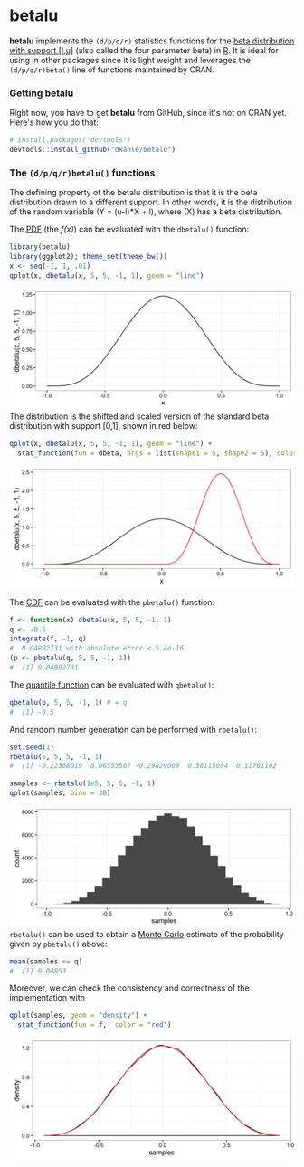 <!-- README.md is generated from README.Rmd. Please edit that file -->
**betalu**
==========

**betalu** implements the `(d/p/q/r)` statistics functions for the [beta distribution with support \[l,u\]](https://en.wikipedia.org/wiki/Beta_distribution) (also called the four parameter beta) in [R](http://cran.r-project.org). It is ideal for using in other packages since it is light weight and leverages the `(d/p/q/r)beta()` line of functions maintained by CRAN.

### Getting **betalu**

<!-- There are two ways to get __betalu__.  For the [CRAN version](https://cran.r-project.org/package=betalu), use -->
<!-- ```{r, eval=FALSE} -->
<!-- install.packages("betalu") -->
<!-- ``` -->
<!-- For the development version, use -->
Right now, you have to get **betalu** from GitHub, since it's not on CRAN yet. Here's how you do that:

``` r
# install.packages("devtools")
devtools::install_github("dkahle/betalu")
```

### The `(d/p/q/r)betalu()` functions

The defining property of the betalu distribution is that it is the beta distribution drawn to a different support. In other words, it is the distribution of the random variable \(Y = (u-l)*X + l\), where \(X\) has a beta distribution.

The [PDF](https://en.wikipedia.org/wiki/Probability_density_function) (the *f(x)*) can be evaluated with the `dbetalu()` function:

``` r
library(betalu)
library(ggplot2); theme_set(theme_bw())
x <- seq(-1, 1, .01)
qplot(x, dbetalu(x, 5, 5, -1, 1), geom = "line")
```

![](figures/README-unnamed-chunk-3-1.png) The distribution is the shifted and scaled version of the standard beta distribution with support \[0,1\], shown in red below:

``` r
qplot(x, dbetalu(x, 5, 5, -1, 1), geom = "line") +
  stat_function(fun = dbeta, args = list(shape1 = 5, shape2 = 5), color = "red")
```

![](figures/README-unnamed-chunk-4-1.png)

The [CDF](https://en.wikipedia.org/wiki/Cumulative_distribution_function) can be evaluated with the `pbetalu()` function:

``` r
f <- function(x) dbetalu(x, 5, 5, -1, 1)
q <- -0.5
integrate(f, -1, q)
#  0.04892731 with absolute error < 5.4e-16
(p <- pbetalu(q, 5, 5, -1, 1))
#  [1] 0.04892731
```

The [quantile function](https://en.wikipedia.org/wiki/Quantile_function) can be evaluated with `qbetalu()`:

``` r
qbetalu(p, 5, 5, -1, 1) # = q
#  [1] -0.5
```

And random number generation can be performed with `rbetalu()`:

``` r
set.seed(1)
rbetalu(5, 5, 5, -1, 1)
#  [1] -0.22368019  0.06553507 -0.29829009  0.56115084  0.11761102
```

``` r
samples <- rbetalu(1e5, 5, 5, -1, 1)
qplot(samples, bins = 30)
```

![](figures/README-unnamed-chunk-8-1.png) `rbetalu()` can be used to obtain a [Monte Carlo](https://en.wikipedia.org/wiki/Monte_Carlo_method) estimate of the probability given by `pbetalu()` above:

``` r
mean(samples <= q)
#  [1] 0.04853
```

Moreover, we can check the consistency and correctness of the implementation with

``` r
qplot(samples, geom = "density") + 
  stat_function(fun = f,  color = "red")
```

![](figures/README-unnamed-chunk-10-1.png)
